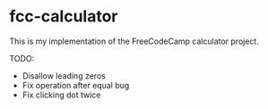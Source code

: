 # fcc-calculator

This is my implementation of the FreeCodeCamp calculator project.

TODO:

- Disallow leading zeros
- Fix operation after equal bug
- Fix clicking dot twice